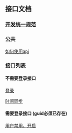 ## 接口文档

### [开发统一规范](开发统一规范.md)

### 公共
[如何使用api](如何使用api.md)

### 接口列表

#### 不需要登录接口

[登录](登录.md)

[时间同步](时间同步.md)


#### 需要登录接口 (guid必须已存在)

[用户禁用、开启](用户开启禁用.md)


 




